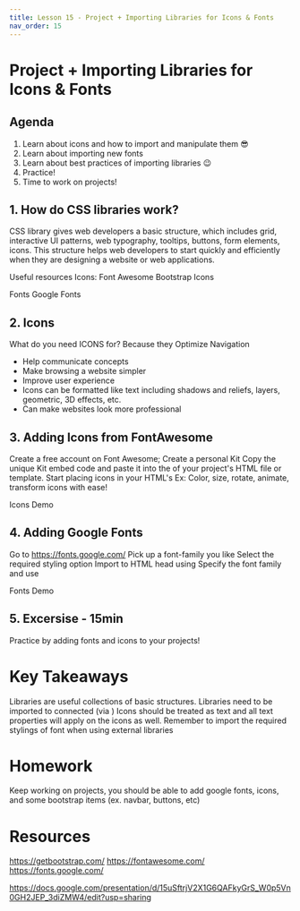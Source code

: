 ```yaml
---
title: Lesson 15 - Project + Importing Libraries for Icons & Fonts
nav_order: 15
---
```


# Project + Importing Libraries for Icons & Fonts

## Agenda

1. Learn about icons and how to import and manipulate them 😎
2. Learn about importing new fonts 
3. Learn about best practices of importing libraries 😉
4. Practice! 
5. Time to work on projects!


## 1. How do CSS libraries work?

CSS library gives web developers a basic structure, which includes grid, interactive UI patterns, web typography, tooltips, buttons, form elements, icons. This structure helps web developers to start quickly and efficiently when they are designing a website or web applications.

Useful resources
Icons:
Font Awesome
Bootstrap Icons

Fonts 
Google Fonts


## 2. Icons

What do you need ICONS for?
Because they Optimize Navigation
- Help communicate concepts
- Make browsing a website simpler
- Improve user experience
- Icons can be formatted like text including shadows and reliefs, layers, geometric, 3D effects, etc. 
- Can make websites look more professional

## 3. Adding Icons from FontAwesome

Create a free account on Font Awesome;
Create a personal Kit 
Copy the unique Kit embed code and paste it into the <head> of your project's HTML file or template.
Start placing icons in your HTML's <body>
Ex: <i class="fa-solid fa-house"></i>
Color, size, rotate, animate, transform icons with ease! 

Icons Demo

## 4. Adding Google Fonts

Go to https://fonts.google.com/
Pick up a font-family you like 
Select the required styling option
Import to HTML head using <link> 
Specify the font family and use

Fonts Demo

## 5. Excersise - 15min

Practice by adding fonts and icons to your projects!

# Key Takeaways

Libraries are useful collections of basic structures.
Libraries need to be imported to connected (via <link>)
Icons should be treated as text and all text properties will apply on the icons as well.
Remember to import the required stylings of font when using external libraries

# Homework

Keep working on projects, you should be able to add google fonts, icons, and some bootstrap items (ex. navbar, buttons, etc)

# Resources

https://getbootstrap.com/
https://fontawesome.com/
https://fonts.google.com/

https://docs.google.com/presentation/d/15uSftrjV2X1G6QAFkyGrS_W0p5Vn0GH2JEP_3diZMW4/edit?usp=sharing

